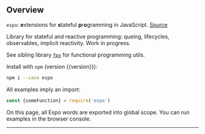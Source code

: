 ## Overview

`espo`: **e**xtensions for **s**tateful **p**r**o**gramming in JavaScript.
<a href="https://github.com/Mitranim/espo" target="_blank">
Source <span class="fa fa-github"></span>
</a>

Library for stateful and reactive programming: queing, lifecycles, observables,
implicit reactivity. Work in progress.

See sibling library
<a href="http://mitranim.com/fpx/" target="_blank">`fpx`</a>
for functional programming utils.

Install with `npm` (version {{version}}):

```sh
npm i --save espo
```

All examples imply an import:

```js
const {someFunction} = require('espo')
```

On this page, all Espo words are exported into global scope. You can run
examples in the browser console.

---
